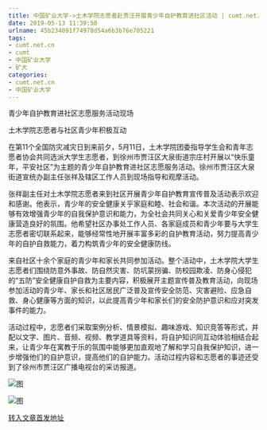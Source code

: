 ```yaml
---
title: 中国矿业大学->土木学院志愿者赴贾汪开展青少年自护教育进社区活动 | cumt.net.cn
date: 2019-05-13 11:39:50
urlname: 45b234091f74978d54a6b3b76e705221
tags: 
- cumt.net.cn
- cumt
- 中国矿业大学
- 矿大
categories:
- cumt.net.cn
- 中国矿业大学
---
```



青少年自护教育进社区志愿服务活动现场

土木学院志愿者与社区青少年积极互动

在第11个全国防灾减灾日到来前夕，5月11日，土木学院团委指导学生会和青年志愿者协会共同选派大学生志愿者，到徐州市贾汪区大泉街道宗庄村开展以“快乐童年，平安社区”为主题的青少年自护教育进社区志愿服务活动。徐州市贾汪区大泉街道宣统办副主任张祥及辖区工作人员到现场指导和观摩活动。

张祥副主任对土木学院志愿者来到社区开展青少年自护教育宣传普及活动表示欢迎和感谢。他表示，青少年的安全健康关乎家庭和睦、社会和谐。本次活动的开展能够有效增强青少年的自我保护意识和能力，为全社会共同关心和关爱青少年安全健康营造良好的氛围。他希望社区办事处工作人员、各家庭成员和青少年要与大学生志愿者密切联系起来，能够经常性地开展丰富多彩的自护教育活动，努力提高青少年的自护自救能力，着力构筑青少年的安全健康防线。

来自社区十余个家庭的青少年和家长共同参加活动。整个活动中，土木学院大学生志愿者们围绕防意外事故、防自然灾害、防坑蒙拐骗、防校园欺凌、防身心侵犯的“五防”安全健康自护自救为主要内容，积极展开主题宣传普及教育活动，向现场参加活动的青少年、家长和社区居民广泛普及宣传安全防范、灾害避险、应急自救、身心健康等方面的知识，以此提高青少年和家长们的安全防护意识和应对突发事件的能力。

活动过程中，志愿者们采取案例分析、情景模拟、趣味游戏、知识竞答等形式，并配以文字、图片、音频、视频、教学道具等资料，将自护知识同互动体验相结合起来，让青少年在寓教于乐的氛围中能够更加直观地了解和学习自我保护知识，进一步增强他们的自护意识，提高他们的自护能力。活动过程内容和志愿者的事迹还受到了徐州市贾汪区广播电视台的采访报道。



![图](http://xwzx.cumt.edu.cn/_upload/article/images/00/02/9130f17748f89f1c2bd49cd70eb3/c3a9fd49-b7f6-486a-b058-6216a67461fb.jpg)

![图](http://xwzx.cumt.edu.cn/_upload/article/images/00/02/9130f17748f89f1c2bd49cd70eb3/34ea1340-3853-4171-9842-b74415674c56.jpg)

[转入文章首发地址](http://xwzx.cumt.edu.cn/00/b8/c523a524472/page.htm)